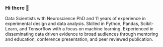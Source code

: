 ### Hi there 👋

Data Scientists with Neuroscience PhD and 11 years of experience in experimental design and data analysis. Skilled in Python, Pandas, Scikit-Learn, and Tensorflow with a focus on machine learning. Experienced in disseminating data driven evidence to broad audiences through mentoring and education, conference presentation, and peer reviewed publication. 

<!--
**nworley01/nworley01** is a ✨ _special_ ✨ repository because its `README.md` (this file) appears on your GitHub profile.

Here are some ideas to get you started:

- 🔭 I’m currently working on ...
- 🌱 I’m currently learning ...
- 👯 I’m looking to collaborate on ...
- 🤔 I’m looking for help with ...
- 💬 Ask me about ...
- 📫 How to reach me: ...
- 😄 Pronouns: ...
- ⚡ Fun fact: ...
-->
